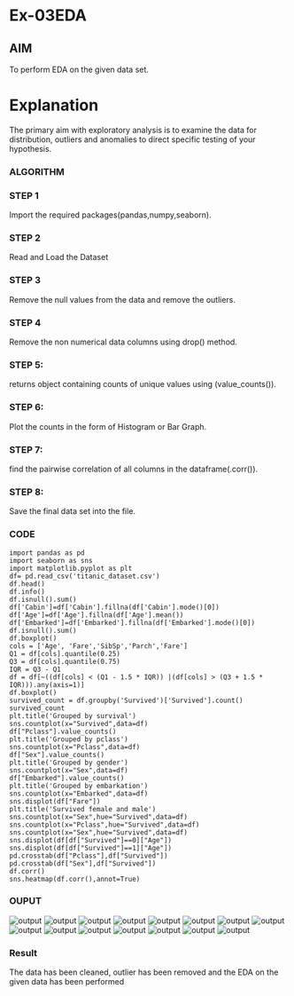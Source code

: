# Ex-03EDA

## AIM
To perform EDA on the given data set. 

# Explanation
The primary aim with exploratory analysis is to examine the data for distribution, outliers and 
anomalies to direct specific testing of your hypothesis.
 

### ALGORITHM

### STEP 1

Import the required packages(pandas,numpy,seaborn).

### STEP 2

Read and Load the Dataset

### STEP 3

Remove the null values from the data and remove the outliers.

### STEP 4

Remove the non numerical data columns using drop() method.

### STEP 5:

returns object containing counts of unique values using (value_counts()).

### STEP 6:

Plot the counts in the form of Histogram or Bar Graph.

### STEP 7:

find the pairwise correlation of all columns in the dataframe(.corr()).

### STEP 8:

Save the final data set into the file.


### CODE
```
import pandas as pd 
import seaborn as sns
import matplotlib.pyplot as plt
df= pd.read_csv('titanic_dataset.csv')
df.head()
df.info()
df.isnull().sum()
df['Cabin']=df['Cabin'].fillna(df['Cabin'].mode()[0])
df['Age']=df['Age'].fillna(df['Age'].mean())
df['Embarked']=df['Embarked'].fillna(df['Embarked'].mode()[0])
df.isnull().sum()
df.boxplot()
cols = ['Age', 'Fare','SibSp','Parch','Fare']
Q1 = df[cols].quantile(0.25)
Q3 = df[cols].quantile(0.75)
IQR = Q3 - Q1
df = df[~((df[cols] < (Q1 - 1.5 * IQR)) |(df[cols] > (Q3 + 1.5 * IQR))).any(axis=1)]
df.boxplot()
survived_count = df.groupby('Survived')['Survived'].count()
survived_count
plt.title('Grouped by survival')
sns.countplot(x="Survived",data=df)
df["Pclass"].value_counts()
plt.title('Grouped by pclass')
sns.countplot(x="Pclass",data=df)
df["Sex"].value_counts()
plt.title('Grouped by gender')
sns.countplot(x="Sex",data=df)
df["Embarked"].value_counts()
plt.title('Grouped by embarkation')
sns.countplot(x="Embarked",data=df)
sns.displot(df["Fare"])
plt.title('Survived female and male')
sns.countplot(x="Sex",hue="Survived",data=df)
sns.countplot(x="Pclass",hue="Survived",data=df)
sns.countplot(x="Sex",hue="Survived",data=df)
sns.displot(df[df["Survived"]==0]["Age"])
sns.displot(df[df["Survived"]==1]["Age"])
pd.crosstab(df["Pclass"],df["Survived"])
pd.crosstab(df["Sex"],df["Survived"])
df.corr()
sns.heatmap(df.corr(),annot=True)
```
### OUPUT

![output](.//aa1.png)
![output](.//aa2.png)
![output](.//aa3.png)
![output](.//aa4.png)
![output](.//aa5.png)
![output](.//aa6.png)
![output](.//aa7.png)
![output](.//aa8.png)
![output](.//aa9.png)
![output](.//aa10.png)
![output](.//aa11.png)
![output](.//aa12.png)
![output](.//aa13.png)
![output](.//aa14.png)
![output](.//aa15.png)
 ### Result
 The data has been cleaned, outlier has been removed and the EDA on the given data has been performed